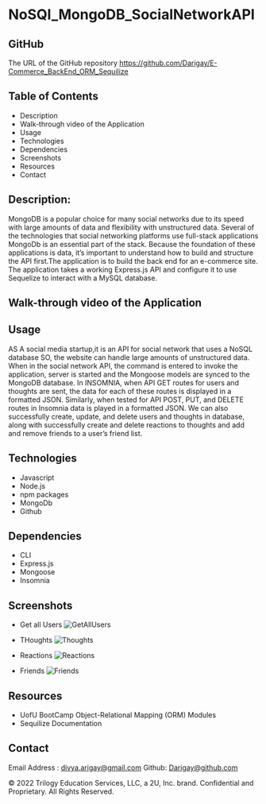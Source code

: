 # NoSQl_MongoDB_SocialNetworkAPI

## GitHub 
The URL of the GitHub repository
https://github.com/Darigay/E-Commerce_BackEnd_ORM_Sequilize

## Table of Contents
- Description
- Walk-through video of the Application
- Usage
- Technologies
- Dependencies
- Screenshots
- Resources
- Contact

## Description:
MongoDB is a popular choice for many social networks due to its speed with large amounts of data and flexibility with unstructured data.   Several of the technologies that social networking platforms use full-stack applications MongoDb is an essential part of the stack. 
Because the foundation of these applications is data, it’s important to understand how to build and structure the API first.The application is to build the back end for an e-commerce site. The application takes a working Express.js API and configure it to use Sequelize to interact with a MySQL database.

## Walk-through video of the Application 


## Usage
AS A social media startup,it is an API for social network that uses a NoSQL database
SO, the website can handle large amounts of unstructured data.
When in the social network API, the command is entered to invoke the application, server is started and the Mongoose models are synced to the MongoDB database.
In INSOMNIA, when API GET routes for users and thoughts are sent, the data for each of these routes is displayed in a formatted JSON.
Similarly, when tested for API POST, PUT, and DELETE routes in Insomnia data is played in a formatted JSON.
We can also successfully create, update, and delete users and thoughts in database, along with successfully create and delete reactions to thoughts and add and remove friends to a user’s friend list.

## Technologies
- Javascript
- Node.js
- npm packages
- MongoDb
- Github

## Dependencies
- CLI
- Express.js
- Mongoose
- Insomnia


## Screenshots
- Get all Users
 ![GetAllUsers](https://user-images.githubusercontent.com/94805706/166989891-f4659d73-443a-4dde-ae1e-1dc708d7e547.png)

- THoughts
![Thoughts](https://user-images.githubusercontent.com/94805706/166989956-7ef9f20d-7742-4291-8255-48c9e63647f2.png)

- Reactions
 ![Reactions](https://user-images.githubusercontent.com/94805706/166990108-41569f70-3fb3-4f28-95a5-cc04087ae274.png)

- Friends
 ![Friends](https://user-images.githubusercontent.com/94805706/166990179-8acdbe6f-7b35-459b-adbd-64cbeb274143.png)


## Resources
- UofU BootCamp Object-Relational Mapping (ORM) Modules
- Sequilize Documentation

## Contact
Email Address : divya.arigay@gmail.com 
Github: Darigay@github.com


© 2022 Trilogy Education Services, LLC, a 2U, Inc. brand. Confidential and Proprietary. All Rights Reserved.
